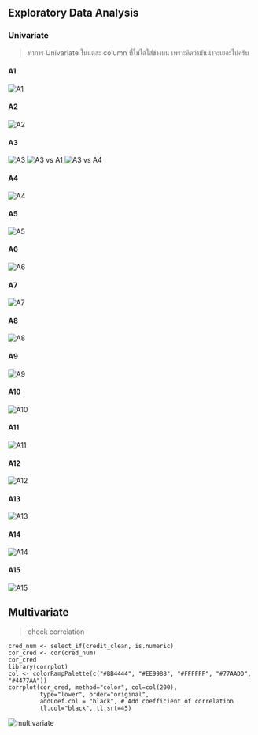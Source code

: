 ## Exploratory Data Analysis
### Univariate

> ทำการ Univariate ในแต่ละ column ที่ไม่ได้ใส่ข้างบน เพราะคิดว่ามันน่าจะเยอะไปครับ 

#### A1

![A1](https://user-images.githubusercontent.com/67301601/132985356-38e89aaf-b163-41a8-84cf-73aed4fa6c13.png)

#### A2

![A2](https://user-images.githubusercontent.com/67301601/132985578-318fe954-6d1a-423b-b91c-0c23ffe23be1.png)

#### A3

![A3](https://user-images.githubusercontent.com/67301601/132985593-ce603609-2d10-487f-8b28-aed40a7fc69c.png)
![A3 vs A1](https://user-images.githubusercontent.com/67301601/132985800-e71fbe36-47e5-477b-a746-4a429e901408.png)
![A3 vs A4](https://user-images.githubusercontent.com/67301601/132985801-28fdd74c-3afb-41cd-9f9c-5a772e4b5da4.png)


#### A4

![A4](https://user-images.githubusercontent.com/67301601/132985772-1cad1d6a-864b-4de6-b4fb-f5db793fc123.png)

#### A5

![A5](https://user-images.githubusercontent.com/67301601/132985781-57aba285-40fc-4a44-b1d1-878174757066.png)

#### A6

![A6](https://user-images.githubusercontent.com/67301601/132985858-213627e4-37e8-4ccb-9c06-6ae096bae027.png)

#### A7

![A7](https://user-images.githubusercontent.com/67301601/132985897-5f20f38e-a125-4392-9bc4-abb1a5e16aea.png)

#### A8

![A8](https://user-images.githubusercontent.com/67301601/132985905-01f76610-f95c-4b67-b4a4-ad64baaa9504.png)

#### A9

![A9](https://user-images.githubusercontent.com/67301601/132985918-9ef0e24a-3d4a-4ad6-90e4-721d20514087.png)

#### A10

![A10](https://user-images.githubusercontent.com/67301601/132985931-90c6df1a-a6d9-4dc8-a396-a2a6065a3d1f.png)

#### A11

![A11](https://user-images.githubusercontent.com/67301601/132986218-1b2d5046-fdec-4107-a4e5-392d45b07dfe.png)

#### A12

![A12](https://user-images.githubusercontent.com/67301601/132986229-454f8853-cc67-4ed7-8980-6b1a7716d9d7.png)

#### A13

![A13](https://user-images.githubusercontent.com/67301601/132986275-db25d078-e3f2-466a-a78b-a34d86266684.png)

#### A14

![A14](https://user-images.githubusercontent.com/67301601/132986302-eb230b70-c929-4b97-9399-5ad4fe136ea9.png)

#### A15

![A15](https://user-images.githubusercontent.com/67301601/132986307-7e588cdf-af78-44f3-ada8-402c4981fce3.png)

## Multivariate

> check correlation

~~~
cred_num <- select_if(credit_clean, is.numeric)
cor_cred <- cor(cred_num)
cor_cred
library(corrplot)
col <- colorRampPalette(c("#BB4444", "#EE9988", "#FFFFFF", "#77AADD", "#4477AA"))
corrplot(cor_cred, method="color", col=col(200),  
         type="lower", order="original", 
         addCoef.col = "black", # Add coefficient of correlation
         tl.col="black", tl.srt=45) 

~~~


![multivariate](https://user-images.githubusercontent.com/67301601/132986684-3b7ffdbb-1866-4aac-8518-4e052b631643.png)

